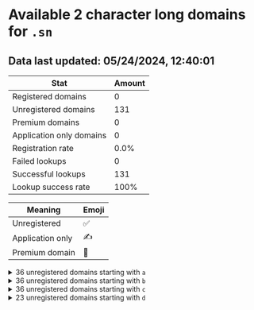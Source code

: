# Available 2 character long domains for `.sn`

## Data last updated: 05/24/2024, 12:40:01

|Stat|Amount|
|--|--|
|Registered domains|0|
|Unregistered domains|131|
|Premium domains|0|
|Application only domains|0|
|Registration rate|0.0%|
|Failed lookups|0|
|Successful lookups|131|
|Lookup success rate|100%|


|Meaning|Emoji|
|--|--|
|Unregistered|:white_check_mark:|
|Application only|:writing_hand:|
|Premium domain|:gem:|

<details>
<summary>36 unregistered domains starting with <bold><code>a</code></bold></summary>

|Type|Domain|
|--|--|
|:white_check_mark:|`a0.sn`|
|:white_check_mark:|`a1.sn`|
|:white_check_mark:|`a2.sn`|
|:white_check_mark:|`a3.sn`|
|:white_check_mark:|`a4.sn`|
|:white_check_mark:|`a5.sn`|
|:white_check_mark:|`a6.sn`|
|:white_check_mark:|`a7.sn`|
|:white_check_mark:|`a8.sn`|
|:white_check_mark:|`a9.sn`|
|:white_check_mark:|`aa.sn`|
|:white_check_mark:|`ab.sn`|
|:white_check_mark:|`ac.sn`|
|:white_check_mark:|`ad.sn`|
|:white_check_mark:|`ae.sn`|
|:white_check_mark:|`af.sn`|
|:white_check_mark:|`ag.sn`|
|:white_check_mark:|`ah.sn`|
|:white_check_mark:|`ai.sn`|
|:white_check_mark:|`aj.sn`|
|:white_check_mark:|`ak.sn`|
|:white_check_mark:|`al.sn`|
|:white_check_mark:|`am.sn`|
|:white_check_mark:|`an.sn`|
|:white_check_mark:|`ao.sn`|
|:white_check_mark:|`ap.sn`|
|:white_check_mark:|`aq.sn`|
|:white_check_mark:|`ar.sn`|
|:white_check_mark:|`as.sn`|
|:white_check_mark:|`at.sn`|
|:white_check_mark:|`au.sn`|
|:white_check_mark:|`av.sn`|
|:white_check_mark:|`aw.sn`|
|:white_check_mark:|`ax.sn`|
|:white_check_mark:|`ay.sn`|
|:white_check_mark:|`az.sn`|
</details>
<details>
<summary>36 unregistered domains starting with <bold><code>b</code></bold></summary>

|Type|Domain|
|--|--|
|:white_check_mark:|`b0.sn`|
|:white_check_mark:|`b1.sn`|
|:white_check_mark:|`b2.sn`|
|:white_check_mark:|`b3.sn`|
|:white_check_mark:|`b4.sn`|
|:white_check_mark:|`b5.sn`|
|:white_check_mark:|`b6.sn`|
|:white_check_mark:|`b7.sn`|
|:white_check_mark:|`b8.sn`|
|:white_check_mark:|`b9.sn`|
|:white_check_mark:|`ba.sn`|
|:white_check_mark:|`bb.sn`|
|:white_check_mark:|`bc.sn`|
|:white_check_mark:|`bd.sn`|
|:white_check_mark:|`be.sn`|
|:white_check_mark:|`bf.sn`|
|:white_check_mark:|`bg.sn`|
|:white_check_mark:|`bh.sn`|
|:white_check_mark:|`bi.sn`|
|:white_check_mark:|`bj.sn`|
|:white_check_mark:|`bk.sn`|
|:white_check_mark:|`bl.sn`|
|:white_check_mark:|`bm.sn`|
|:white_check_mark:|`bn.sn`|
|:white_check_mark:|`bo.sn`|
|:white_check_mark:|`bp.sn`|
|:white_check_mark:|`bq.sn`|
|:white_check_mark:|`br.sn`|
|:white_check_mark:|`bs.sn`|
|:white_check_mark:|`bt.sn`|
|:white_check_mark:|`bu.sn`|
|:white_check_mark:|`bv.sn`|
|:white_check_mark:|`bw.sn`|
|:white_check_mark:|`bx.sn`|
|:white_check_mark:|`by.sn`|
|:white_check_mark:|`bz.sn`|
</details>
<details>
<summary>36 unregistered domains starting with <bold><code>c</code></bold></summary>

|Type|Domain|
|--|--|
|:white_check_mark:|`c0.sn`|
|:white_check_mark:|`c1.sn`|
|:white_check_mark:|`c2.sn`|
|:white_check_mark:|`c3.sn`|
|:white_check_mark:|`c4.sn`|
|:white_check_mark:|`c5.sn`|
|:white_check_mark:|`c6.sn`|
|:white_check_mark:|`c7.sn`|
|:white_check_mark:|`c8.sn`|
|:white_check_mark:|`c9.sn`|
|:white_check_mark:|`ca.sn`|
|:white_check_mark:|`cb.sn`|
|:white_check_mark:|`cc.sn`|
|:white_check_mark:|`cd.sn`|
|:white_check_mark:|`ce.sn`|
|:white_check_mark:|`cf.sn`|
|:white_check_mark:|`cg.sn`|
|:white_check_mark:|`ch.sn`|
|:white_check_mark:|`ci.sn`|
|:white_check_mark:|`cj.sn`|
|:white_check_mark:|`ck.sn`|
|:white_check_mark:|`cl.sn`|
|:white_check_mark:|`cm.sn`|
|:white_check_mark:|`cn.sn`|
|:white_check_mark:|`co.sn`|
|:white_check_mark:|`cp.sn`|
|:white_check_mark:|`cq.sn`|
|:white_check_mark:|`cr.sn`|
|:white_check_mark:|`cs.sn`|
|:white_check_mark:|`ct.sn`|
|:white_check_mark:|`cu.sn`|
|:white_check_mark:|`cv.sn`|
|:white_check_mark:|`cw.sn`|
|:white_check_mark:|`cx.sn`|
|:white_check_mark:|`cy.sn`|
|:white_check_mark:|`cz.sn`|
</details>
<details>
<summary>23 unregistered domains starting with <bold><code>d</code></bold></summary>

|Type|Domain|
|--|--|
|:white_check_mark:|`da.sn`|
|:white_check_mark:|`db.sn`|
|:white_check_mark:|`dc.sn`|
|:white_check_mark:|`dd.sn`|
|:white_check_mark:|`de.sn`|
|:white_check_mark:|`df.sn`|
|:white_check_mark:|`dg.sn`|
|:white_check_mark:|`dh.sn`|
|:white_check_mark:|`di.sn`|
|:white_check_mark:|`dj.sn`|
|:white_check_mark:|`dk.sn`|
|:white_check_mark:|`dl.sn`|
|:white_check_mark:|`dm.sn`|
|:white_check_mark:|`dn.sn`|
|:white_check_mark:|`do.sn`|
|:white_check_mark:|`dp.sn`|
|:white_check_mark:|`dq.sn`|
|:white_check_mark:|`dr.sn`|
|:white_check_mark:|`ds.sn`|
|:white_check_mark:|`dt.sn`|
|:white_check_mark:|`du.sn`|
|:white_check_mark:|`dv.sn`|
|:white_check_mark:|`dw.sn`|
</details>